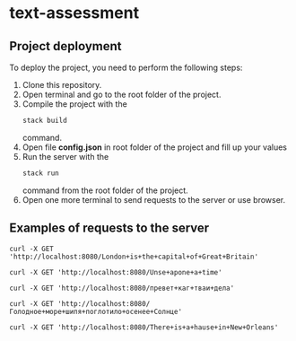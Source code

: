 # text-assessment

## Project deployment

To deploy the project, you need to perform the following steps:
1. Clone this repository.
2. Open terminal and go to the root folder of the project.
3. Compile the project with the 
   ```haskell
   stack build
   ```
   command.
4. Open file **config.json** in root folder of the project and fill up your values
5. Run the server with the 
   ```haskell
   stack run
   ```
   command from the root folder of the project.
6. Open one more terminal to send requests to the server or use browser.


## Examples of requests to the server

```
curl -X GET 'http://localhost:8080/London+is+the+capital+of+Great+Britain'
```
```
curl -X GET 'http://localhost:8080/Unse+apone+a+time'
```
```
curl -X GET 'http://localhost:8080/превет+каг+тваи+дела'
```
```
curl -X GET 'http://localhost:8080/Голодное+море+шипя+поглотило+осенее+Солнце'
```
```
curl -X GET 'http://localhost:8080/There+is+a+hause+in+New+Orleans'
```


